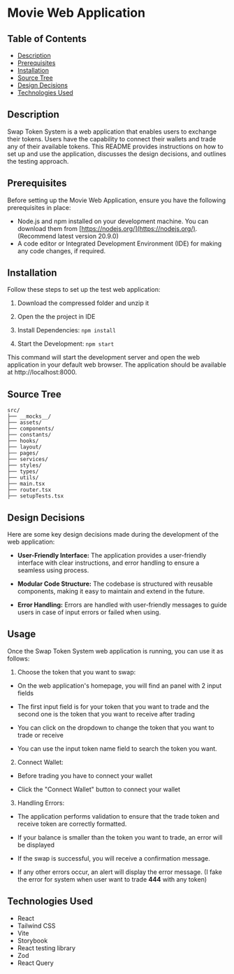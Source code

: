 # Movie Web Application

## Table of Contents

- [Description](#description)
- [Prerequisites](#prerequisites)
- [Installation](#installation)
- [Source Tree](#source-tree)
- [Design Decisions](#design-decisions)
- [Technologies Used](#technologies-used)

## Description

Swap Token System is a web application that enables users to exchange their tokens. Users have the capability to connect their wallets and trade any of their available tokens. This README provides instructions on how to set up and use the application, discusses the design decisions, and outlines the testing approach.

## Prerequisites

Before setting up the Movie Web Application, ensure you have the following prerequisites in place:

- Node.js and npm installed on your development machine. You can download them from [https://nodejs.org/](https://nodejs.org/). (Recommend latest version 20.9.0)
- A code editor or Integrated Development Environment (IDE) for making any code changes, if required.

## Installation

Follow these steps to set up the test web application:

1. Download the compressed folder and unzip it

2. Open the the project in IDE

3. Install Dependencies: `npm install`

4. Start the Development: `npm start`

This command will start the development server and open the web application in your default web browser. The application should be available at http://localhost:8000.

## Source Tree

```
src/
├── __mocks__/
├── assets/
├── components/
├── constants/
├── hooks/
├── layout/
├── pages/
├── services/
├── styles/
├── types/
├── utils/
├── main.tsx
├── router.tsx
├── setupTests.tsx
```

## Design Decisions

Here are some key design decisions made during the development of the web application:

- **User-Friendly Interface:** The application provides a user-friendly interface with clear instructions, and error handling to ensure a seamless using process.

- **Modular Code Structure:** The codebase is structured with reusable components, making it easy to maintain and extend in the future.

- **Error Handling:** Errors are handled with user-friendly messages to guide users in case of input errors or failed when using.

## Usage

Once the Swap Token System web application is running, you can use it as follows:

1. Choose the token that you want to swap:

- On the web application's homepage, you will find an panel with 2 input fields

- The first input field is for your token that you want to trade and the second one is the token that you want to receive after trading

- You can click on the dropdown to change the token that you want to trade or receive

- You can use the input token name field to search the token you want.

2. Connect Wallet:

- Before trading you have to connect your wallet

- Click the "Connect Wallet" button to connect your wallet

3. Handling Errors:

- The application performs validation to ensure that the trade token and receive token are correctly formatted.

- If your balance is smaller than the token you want to trade, an error will be displayed

- If the swap is successful, you will receive a confirmation message.

- If any other errors occur, an alert will display the error message. (I fake the error for system when user want to trade **444** with any token)

## Technologies Used

- React
- Tailwind CSS
- Vite
- Storybook
- React testing library
- Zod
- React Query
